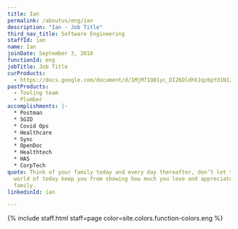 ```yaml
---
title: Ian
permalink: /aboutus/eng/ian
description: "Ian - Job Title"
third_nav_title: Software Engineering
staffId: ian
name: Ian
joinDate: September 3, 2018
functionId: eng
jobTitle: Job Title
curProducts:
  - https://docs.google.com/document/d/1MjM71Q01yc_DI26DldhkJqz6pYd1N1JQUcIuH7XcenQ/edit
pastProducts:
  - Tooling team
  - Plumber
accomplishments: |-
  * Postman
  * SGID
  * Covid Ops
  * Healthcare
  * Sync
  * OpenDoc
  * Healthtech
  * HAS
  * CorpTech
quote: Think of your family today and every day thereafter, don’t let the busy
  world of today keep you from showing how much you love and appreciate your
  family.
linkedinId: ian

---
```


{% include staff.html staff=page color=site.colors.function-colors.eng %}
